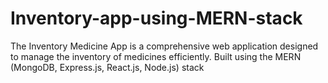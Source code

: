# Inventory-app-using-MERN-stack
The Inventory Medicine App is a comprehensive web application designed to manage the inventory of medicines efficiently. Built using the MERN (MongoDB, Express.js, React.js, Node.js) stack
